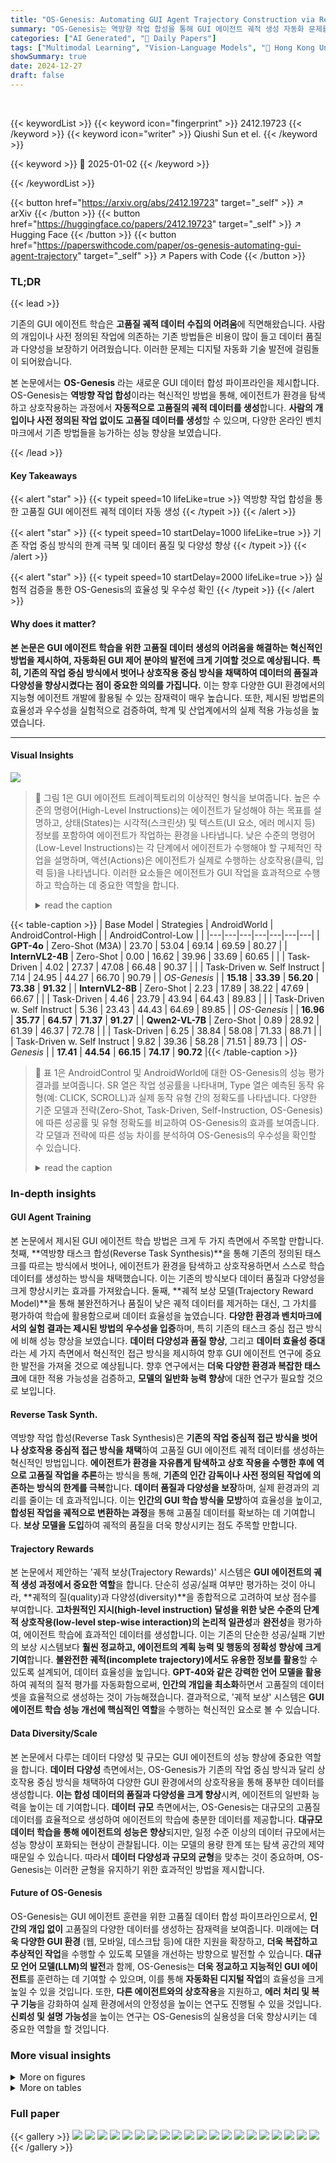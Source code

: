 ```yaml
---
title: "OS-Genesis: Automating GUI Agent Trajectory Construction via Reverse Task Synthesis"
summary: "OS-Genesis는 역방향 작업 합성을 통해 GUI 에이전트 궤적 생성 자동화 문제를 해결하는 혁신적인 파이프라인입니다."
categories: ["AI Generated", "🤗 Daily Papers"]
tags: ["Multimodal Learning", "Vision-Language Models", "🏢 Hong Kong University of Science and Technology",]
showSummary: true
date: 2024-12-27
draft: false
---
```


<br>

{{< keywordList >}}
{{< keyword icon="fingerprint" >}} 2412.19723 {{< /keyword >}}
{{< keyword icon="writer" >}} Qiushi Sun et el. {{< /keyword >}}
 
{{< keyword >}} 🤗 2025-01-02 {{< /keyword >}}
 
{{< /keywordList >}}

{{< button href="https://arxiv.org/abs/2412.19723" target="_self" >}}
↗ arXiv
{{< /button >}}
{{< button href="https://huggingface.co/papers/2412.19723" target="_self" >}}
↗ Hugging Face
{{< /button >}}
{{< button href="https://paperswithcode.com/paper/os-genesis-automating-gui-agent-trajectory" target="_self" >}}
↗ Papers with Code
{{< /button >}}




### TL;DR


{{< lead >}}

기존의 GUI 에이전트 학습은 **고품질 궤적 데이터 수집의 어려움**에 직면해왔습니다. 사람의 개입이나 사전 정의된 작업에 의존하는 기존 방법들은 비용이 많이 들고 데이터 품질과 다양성을 보장하기 어려웠습니다.  이러한 문제는 디지털 자동화 기술 발전에 걸림돌이 되어왔습니다.



본 논문에서는 **OS-Genesis** 라는 새로운 GUI 데이터 합성 파이프라인을 제시합니다. OS-Genesis는 **역방향 작업 합성**이라는 혁신적인 방법을 통해, 에이전트가 환경을 탐색하고 상호작용하는 과정에서 **자동적으로 고품질의 궤적 데이터를 생성**합니다.  **사람의 개입이나 사전 정의된 작업 없이도 고품질 데이터를 생성**할 수 있으며, 다양한 온라인 벤치마크에서 기존 방법들을 능가하는 성능 향상을 보였습니다.

{{< /lead >}}


#### Key Takeaways

{{< alert "star" >}}
{{< typeit speed=10 lifeLike=true >}} 역방향 작업 합성을 통한 고품질 GUI 에이전트 궤적 데이터 자동 생성 {{< /typeit >}}
{{< /alert >}}

{{< alert "star" >}}
{{< typeit speed=10 startDelay=1000 lifeLike=true >}} 기존 작업 중심 방식의 한계 극복 및 데이터 품질 및 다양성 향상 {{< /typeit >}}
{{< /alert >}}

{{< alert "star" >}}
{{< typeit speed=10 startDelay=2000 lifeLike=true >}} 실험적 검증을 통한 OS-Genesis의 효율성 및 우수성 확인 {{< /typeit >}}
{{< /alert >}}

#### Why does it matter?
**본 논문은 GUI 에이전트 학습을 위한 고품질 데이터 생성의 어려움을 해결하는 혁신적인 방법을 제시하여, 자동화된 GUI 제어 분야의 발전에 크게 기여할 것으로 예상됩니다.**  **특히, 기존의 작업 중심 방식에서 벗어나 상호작용 중심 방식을 채택하여 데이터의 품질과 다양성을 향상시켰다는 점이 중요한 의의를 가집니다.** 이는 향후 다양한 GUI 환경에서의 지능형 에이전트 개발에 활용될 수 있는 잠재력이 매우 높습니다. 또한, 제시된 방법론의 효율성과 우수성을 실험적으로 검증하여, 학계 및 산업계에서의 실제 적용 가능성을 높였습니다.

------
#### Visual Insights



![](https://arxiv.org/html/2412.19723/x1.png)

> 🔼 그림 1은 GUI 에이전트 트레이젝토리의 이상적인 형식을 보여줍니다.  높은 수준의 명령어(High-Level Instructions)는 에이전트가 달성해야 하는 목표를 설명하고,  상태(States)는 시각적(스크린샷) 및 텍스트(UI 요소, 에러 메시지 등) 정보를 포함하여 에이전트가 작업하는 환경을 나타냅니다.  낮은 수준의 명령어(Low-Level Instructions)는 각 단계에서 에이전트가 수행해야 할 구체적인 작업을 설명하며,  액션(Actions)은 에이전트가 실제로 수행하는 상호작용(클릭, 입력 등)을 나타냅니다.  이러한 요소들은 에이전트가 GUI 작업을 효과적으로 수행하고 학습하는 데 중요한 역할을 합니다.
> <details>
> <summary>read the caption</summary>
> Figure 1: Ideal GUI trajectory format, including High-Level Instructions, States (visual + textual representation), Low-Level Instructions, and Actions.
> </details>





{{< table-caption >}}
| Base Model | Strategies | AndroidWorld | AndroidControl-High |  | AndroidControl-Low |  | 
|---|---|---|---|---|---|---|
| **GPT-4o** | Zero-Shot (M3A) | 23.70 | 53.04 | 69.14 | 69.59 | 80.27 |
| **InternVL2-4B** | Zero-Shot | 0.00 | 16.62 | 39.96 | 33.69 | 60.65 |
|  | Task-Driven | 4.02 | 27.37 | 47.08 | 66.48 | 90.37 |
|  | Task-Driven w. Self Instruct | 7.14 | 24.95 | 44.27 | 66.70 | 90.79 |
| *OS-Genesis* |  | **15.18** | **33.39** | **56.20** | **73.38** | **91.32** |
| **InternVL2-8B** | Zero-Shot | 2.23 | 17.89 | 38.22 | 47.69 | 66.67 |
|  | Task-Driven | 4.46 | 23.79 | 43.94 | 64.43 | 89.83 |
|  | Task-Driven w. Self Instruct | 5.36 | 23.43 | 44.43 | 64.69 | 89.85 |
| *OS-Genesis* |  | **16.96** | **35.77** | **64.57** | **71.37** | **91.27** |
| **Qwen2-VL-7B** | Zero-Shot | 0.89 | 28.92 | 61.39 | 46.37 | 72.78 |
|  | Task-Driven | 6.25 | 38.84 | 58.08 | 71.33 | 88.71 |
|  | Task-Driven w. Self Instruct | 9.82 | 39.36 | 58.28 | 71.51 | 89.73 |
| *OS-Genesis* |  | **17.41** | **44.54** | **66.15** | **74.17** | **90.72** |{{< /table-caption >}}

> 🔼 표 1은 AndroidControl 및 AndroidWorld에 대한 OS-Genesis의 성능 평가 결과를 보여줍니다. SR 열은 작업 성공률을 나타내며, Type 열은 예측된 동작 유형(예: CLICK, SCROLL)과 실제 동작 유형 간의 정확도를 나타냅니다.  다양한 기준 모델과 전략(Zero-Shot, Task-Driven, Self-Instruction, OS-Genesis)에 따른 성공률 및 유형 정확도를 비교하여 OS-Genesis의 효과를 보여줍니다.  각 모델과 전략에 따른 성능 차이를 분석하여 OS-Genesis의 우수성을 확인할 수 있습니다.
> <details>
> <summary>read the caption</summary>
> Table 1: Evaluations on AndroidControl and AndroidWorld. SR represents the task success rate. Type measures the exact match score between the predicted action types (e.g., CLICK, SCROLL) and the ground truth.
> </details>





### In-depth insights


#### GUI Agent Training
본 논문에서 제시된 GUI 에이전트 학습 방법은 크게 두 가지 측면에서 주목할 만합니다. 첫째, **역방향 태스크 합성(Reverse Task Synthesis)**을 통해 기존의 정의된 태스크를 따르는 방식에서 벗어나, 에이전트가 환경을 탐색하고 상호작용하면서 스스로 학습 데이터를 생성하는 방식을 채택했습니다. 이는 기존의 방식보다 데이터 품질과 다양성을 크게 향상시키는 효과를 가져왔습니다.  둘째, **궤적 보상 모델(Trajectory Reward Model)**을 통해 불완전하거나 품질이 낮은 궤적 데이터를 제거하는 대신, 그 가치를 평가하여 학습에 활용함으로써 데이터 효율성을 높였습니다.  **다양한 환경과 벤치마크에서의 실험 결과는 제시된 방법의 우수성을 입증**하며, 특히 기존의 태스크 중심 접근 방식에 비해 성능 향상을 보였습니다.  **데이터 다양성과 품질 향상**, 그리고 **데이터 효율성 증대**라는 세 가지 측면에서 혁신적인 접근 방식을 제시하여 향후 GUI 에이전트 연구에 중요한 발전을 가져올 것으로 예상됩니다.  향후 연구에서는 **더욱 다양한 환경과 복잡한 태스크**에 대한 적용 가능성을 검증하고,  **모델의 일반화 능력 향상**에 대한 연구가 필요할 것으로 보입니다.

#### Reverse Task Synth.
역방향 작업 합성(Reverse Task Synthesis)은 **기존의 작업 중심적 접근 방식을 벗어나 상호작용 중심적 접근 방식을 채택**하여 고품질 GUI 에이전트 궤적 데이터를 생성하는 혁신적인 방법입니다.  **에이전트가 환경을 자유롭게 탐색하고 상호 작용을 수행한 후에 역으로 고품질 작업을 추론**하는 방식을 통해, **기존의 인간 감독이나 사전 정의된 작업에 의존하는 방식의 한계를 극복**합니다.  **데이터 품질과 다양성을 보장**하며, 실제 환경과의 괴리를 줄이는 데 효과적입니다. 이는 **인간의 GUI 학습 방식을 모방**하여 효율성을 높이고, **합성된 작업을 궤적으로 변환하는 과정**을 통해 고품질 데이터를 확보하는 데 기여합니다.  **보상 모델을 도입**하여 궤적의 품질을 더욱 향상시키는 점도 주목할 만합니다.

#### Trajectory Rewards
본 논문에서 제안하는 '궤적 보상(Trajectory Rewards)' 시스템은 **GUI 에이전트의 궤적 생성 과정에서 중요한 역할**을 합니다.  단순히 성공/실패 여부만 평가하는 것이 아니라, **궤적의 질(quality)과 다양성(diversity)**을 종합적으로 고려하여 보상 점수를 부여합니다.  **고차원적인 지시(high-level instruction) 달성을 위한 낮은 수준의 단계적 상호작용(low-level step-wise interaction)의 논리적 일관성**과 **완전성**을 평가하여, 에이전트 학습에 효과적인 데이터를 생성합니다.  이는 기존의 단순한 성공/실패 기반의 보상 시스템보다 **훨씬 정교하고, 에이전트의 계획 능력 및 행동의 정확성 향상에 크게 기여**합니다.  **불완전한 궤적(incomplete trajectory)에서도 유용한 정보를 활용**할 수 있도록 설계되어, 데이터 효율성을 높입니다.  **GPT-40와 같은 강력한 언어 모델을 활용**하여 궤적의 질적 평가를 자동화함으로써, **인간의 개입을 최소화**하면서 고품질의 데이터셋을 효율적으로 생성하는 것이 가능해졌습니다.  결과적으로,  '궤적 보상' 시스템은 **GUI 에이전트 학습 성능 개선에 핵심적인 역할**을 수행하는 혁신적인 요소로 볼 수 있습니다.

#### Data Diversity/Scale
본 논문에서 다루는 데이터 다양성 및 규모는 GUI 에이전트의 성능 향상에 중요한 역할을 합니다. **데이터 다양성** 측면에서는, OS-Genesis가 기존의 작업 중심 방식과 달리 상호작용 중심 방식을 채택하여 다양한 GUI 환경에서의 상호작용을 통해 풍부한 데이터를 생성합니다. **이는 합성 데이터의 품질과 다양성을 크게 향상**시켜, 에이전트의 일반화 능력을 높이는 데 기여합니다.  **데이터 규모** 측면에서는, OS-Genesis는 대규모의 고품질 데이터를 효율적으로 생성하여 에이전트의 학습에 충분한 데이터를 제공합니다. **대규모 데이터 학습을 통해 에이전트의 성능은 향상**되지만, 일정 수준 이상의 데이터 규모에서는 성능 향상이 포화되는 현상이 관찰됩니다. 이는 모델의 용량 한계 또는 탐색 공간의 제약 때문일 수 있습니다. 따라서 **데이터 다양성과 규모의 균형**을 맞추는 것이 중요하며, OS-Genesis는 이러한 균형을 유지하기 위한 효과적인 방법을 제시합니다.

#### Future of OS-Genesis
OS-Genesis는 GUI 에이전트 훈련을 위한 고품질 데이터 합성 파이프라인으로서, **인간의 개입 없이** 고품질의 다양한 데이터를 생성하는 잠재력을 보여줍니다. 미래에는 **더욱 다양한 GUI 환경** (웹, 모바일, 데스크탑 등)에 대한 지원을 확장하고, **더욱 복잡하고 추상적인 작업**을 수행할 수 있도록 모델을 개선하는 방향으로 발전할 수 있습니다.  **대규모 언어 모델(LLM)의 발전**과 함께, OS-Genesis는 **더욱 정교하고 지능적인 GUI 에이전트**를 훈련하는 데 기여할 수 있으며, 이를 통해 **자동화된 디지털 작업**의 효율성을 크게 높일 수 있을 것입니다. 또한, **다른 에이전트와의 상호작용**을 지원하고, **에러 처리 및 복구 기능**을 강화하여 실제 환경에서의 안정성을 높이는 연구도 진행될 수 있을 것입니다.  **신뢰성 및 설명 가능성**을 높이는 연구는 OS-Genesis의 실용성을 더욱 향상시키는 데 중요한 역할을 할 것입니다.


### More visual insights

<details>
<summary>More on figures
</summary>


![](https://arxiv.org/html/2412.19723/x2.png)

> 🔼 그림 2는 OS-Genesis가 어떻게 사전에 정의된 작업이나 사람의 주석 없이도 명령어 데이터를 생성하는지 보여줍니다. OS-Genesis는 모델이 없는 상호 작용 기반 탐색을 통해 온라인 환경(예: 웹 브라우저)을 탐색합니다. 이 과정을 통해 행동과 해당 전후 상호 작용 스크린샷으로 구성된 방대한 양의 세 쌍의 데이터가 생성됩니다. 역방향 작업 합성은 이러한 세 쌍의 데이터를 활용하여 저수준 명령어를 생성하고, 더 넓은 목표와 연결하여 고수준 명령어를 구성합니다.
> <details>
> <summary>read the caption</summary>
> Figure 2: An overview of how we generate instruction data without relying on predefined tasks or human annotations. OS-Genesis begins with a model-free, interaction-driven traversal in online environments (e.g., a web browser). This process produces massive triples consisting of actions and their corresponding pre- and post-interaction screenshots. Reverse task synthesis leverages these triples to generate low-level instructions and associates them with broader objectives to construct high-level instructions.
> </details>



![](https://arxiv.org/html/2412.19723/x3.png)

> 🔼 그림 3은 역방향 작업 합성을 통해 생성된 고급 명령어를 탐색하여 완전한 경로를 수집하는 과정을 개괄적으로 보여줍니다.  역방향 작업 합성이란 에이전트가 먼저 환경을 인식하고 단계별 상호 작용을 수행한 다음, 고품질 작업을 역으로 추론하여 경로 수준의 탐색을 가능하게 하는 것을 의미합니다.  이 과정에서 생성된 경로의 질을 보장하기 위해 경로 보상 모델(TRM)이 사용됩니다. 그림에서는 고급 명령어로부터 생성된 저급 명령어와 경로의 마지막 세 가지 상태(연한 파란색으로 표시)가 TRM에 의해 보상 점수를 할당하는 데 사용되는 방식을 보여줍니다.  저급 명령어는 에이전트가 특정 작업을 수행하기 위해 취해야 하는 구체적인 단계를 설명하는 반면, 고급 명령어는 에이전트가 달성하려는 전체적인 목표를 나타냅니다.  TRM은 완료도, 일관성, 효율성을 포함한 다양한 요소를 고려하여 각 경로에 보상 점수를 부여함으로써 고품질 경로 데이터의 생성을 보장합니다.
> <details>
> <summary>read the caption</summary>
> Figure 3: An overview of collecting complete trajectories through exploring high-level instructions generated by reverse task synthesis. Low-level instructions and the last three states of the trajectory (indicated in  light blue) are used by the Trajectory Reward Model (TRM) to assign reward scores.
> </details>



![](https://arxiv.org/html/2412.19723/x4.png)

> 🔼 본 그림은 다양한 합성 데이터와 인간 데이터 간의 명령어 다양성과 경로 다양성을 비교 분석한 결과를 보여줍니다. 평균 코사인 유사도를 측정하여, OS-Genesis가 기존의 작업 기반 방법보다 더욱 다양하고 의미있는 명령어와 경로를 생성함을 시각적으로 보여줍니다. 특히, 인간 데이터는 명령어 다양성은 높지만 경로 다양성은 낮은 반면, OS-Genesis는 두 가지 모두 높은 다양성을 달성합니다.
> <details>
> <summary>read the caption</summary>
> Figure 4: Comparison of instruction diversity and trajectory diversity between different synthetic data and human data, measured by average cosine distance.
> </details>



![](https://arxiv.org/html/2412.19723/x5.png)

> 🔼 본 그림은 다양한 보상 모델링 전략의 성능을 비교 분석한 결과를 보여줍니다.  TRM(Trajectory Reward Model)을 사용하지 않은 경우, 라벨러(labeler)만 사용한 경우, 그리고 TRM을 사용한 경우 세 가지 상황에 대한 AndroidControl 및 AndroidWorld 벤치마크 결과를 보여주는 그래프입니다. 각 그래프는 특정 보상 모델링 전략 하에서 에이전트의 성능 지표를 나타냅니다. 이를 통해 TRM이 고난이도 작업(AndroidControl-High 및 AndroidWorld)에서 특히 성능 향상에 크게 기여함을 시각적으로 확인할 수 있습니다.  반면, 저난이도 작업에서는 세 가지 전략 모두 일관된 성능 향상을 보입니다.
> <details>
> <summary>read the caption</summary>
> Figure 5: Comparison of different reward modeling strategies.
> </details>



![](https://arxiv.org/html/2412.19723/x6.png)

> 🔼 이 그림은 다양한 크기의 데이터셋으로 학습된 GUI 에이전트의 성능을 보여줍니다.  데이터셋의 크기가 증가함에 따라 성능이 향상되는 것을 확인할 수 있으며, 특정 크기를 넘어서면 성능 향상이 더뎌지는 현상(포화)을 보입니다. 이는 VLM의 용량 한계와 탐색 공간의 제약으로 인한 것으로 해석됩니다.  그래프는 Qwen2-VL-7B, InternVL2-4B, InternVL2-8B 세 가지 모델에 대한 결과를 보여주고 있습니다.
> <details>
> <summary>read the caption</summary>
> Figure 6: Performance of GUI agents trained on datasets of varying scales.
> </details>



![](https://arxiv.org/html/2412.19723/x7.png)

> 🔼 그림 7은 AndroidControl의 고성능 설정에서 인간이 작성한 지침과 OS-Genesis에 의해 생성된 지침을 사용하여 훈련된 에이전트의 훈련 효과를 비교한 것입니다. 고성능 설정은 에이전트가 자율적으로 계획하고 실행하여 작업을 완료해야 하는 고난이도 작업을 의미합니다.  InternVL2-8B 모델을 기반으로 한 결과를 보여주며, 인간이 작성한 지침을 사용한 경우와 OS-Genesis 지침을 사용한 경우의 성능 차이를 보여줍니다. OS-Genesis 지침은 인간의 지침에 비해 훨씬 높은 성능을 보이는데, 이는 OS-Genesis가 다양하고 의미있는 작업을 생성하는 데 효과적임을 시사합니다.
> <details>
> <summary>read the caption</summary>
> (a) InternVL2-8B
> </details>



![](https://arxiv.org/html/2412.19723/x8.png)

> 🔼 그림 (b)는 Qwen2-VL-7B-Instruct 모델을 사용한 실험 결과를 보여줍니다.  이 모델은 다양한 해상도의 이미지를 처리할 수 있는 동적 해상도 메커니즘을 사용하며, 시각적 토큰 매핑을 통해 사람과 유사한 시각적 처리 방식을 제공합니다.  OS-Genesis 데이터셋으로 학습된 이 모델은 GUI 작업에서 뛰어난 성능을 보여주며, 특히 고차원 작업에서 우수한 성과를 달성합니다. 이는 OS-Genesis가 생성한 고품질의 데이터가 모델의 계획 및 행동 능력 향상에 크게 기여함을 시사합니다. 그림은 특정 지표(예: 성공률, 작업 유형 정확도)에 따른 OS-Genesis와 다른 기준 모델의 성능 비교를 나타냅니다.
> <details>
> <summary>read the caption</summary>
> (b) Qwen2-VL-7B-Instruct
> </details>



![](https://arxiv.org/html/2412.19723/x9.png)

> 🔼 본 그림은 사람이 직접 작성한 상위 수준의 지시어와 OS-Genesis가 생성한 상위 수준의 지시어를 사용하여 생성된 기계 학습 모델의 훈련 효과를 비교 분석한 결과를 보여줍니다.  구체적으로, 사람이 작성한 지시어와 OS-Genesis가 생성한 지시어를 각각 사용하여 훈련시킨 모델의 성능을 상위 수준(high-level) 작업과 하위 수준(low-level) 작업으로 나누어 비교하고 있습니다. 이를 통해 OS-Genesis가 생성한 지시어를 사용한 모델 훈련의 효과를 정량적으로 제시하고 있습니다.
> <details>
> <summary>read the caption</summary>
> Figure 7: Comparison of training effectiveness between trajectories constructed from human-written and OS-Genesis high-level instructions.
> </details>



![](https://arxiv.org/html/2412.19723/x10.png)

> 🔼 그림 7은 AndroidControl 환경에서 수행된 실험 결과를 보여줍니다.  (a)는 InternVL2-8B 모델을 사용한 결과를 나타내며, 상단에는 고수준(High-Level) 작업 성공률과 하위 수준(Low-Level) 작업 성공률을, 하단에는 각 작업 유형의 정확도를 보여줍니다.  Task-Driven, Self-Instruction, 그리고 OS-Genesis 세 가지 전략에 대한 비교 결과가 제시되어 OS-Genesis의 우수성을 보여줍니다.  특히, OS-Genesis는 다른 두 가지 방법보다 고수준 작업과 하위 수준 작업 모두에서 현저히 높은 성공률을 달성했습니다. 이는 OS-Genesis가 생성한 데이터의 질과 다양성이 더 뛰어남을 시사합니다.
> <details>
> <summary>read the caption</summary>
> (a) InternVL2-8B
> </details>



![](https://arxiv.org/html/2412.19723/x11.png)

> 🔼 그림 (b)는 Qwen2-VL-7B-Instruct 모델을 사용하여 생성된 데이터셋의 성능을 보여줍니다.  이 모델은 다양한 해상도의 이미지를 처리할 수 있는 동적 해상도 메커니즘을 사용하며,  더욱 인간다운 시각 처리 방식을 제공합니다.  이를 통해 GUI 작업에서 뛰어난 결과를 얻을 수 있음을 보여줍니다.  구체적으로는 AndroidWorld와 AndroidControl 벤치마크에서의 성공률(SR)과 정확도(Type)를 비교 분석하여, OS-Genesis가 기존의 태스크 기반 방법보다 우수한 성능을 보임을 시각적으로 제시합니다.
> <details>
> <summary>read the caption</summary>
> (b) Qwen2-VL-7B-Instruct
> </details>



![](https://arxiv.org/html/2412.19723/x12.png)

> 🔼 그림 8은 OS-Genesis 합성 데이터와 사람이 직접 주석을 단 데이터를 사용하여 학습시킨 에이전트의 훈련 효과를 비교한 그래프입니다.  x축은 고수준 작업(High-Level)과 저수준 작업(Low-Level)을 나타내고, y축은 작업 성공률을 나타냅니다.  OS-Genesis 데이터로 훈련한 에이전트는 사람이 주석을 단 데이터로 훈련한 에이전트보다 고수준 및 저수준 작업 모두에서 더 높은 성공률을 보이는 것을 확인할 수 있습니다. 이는 OS-Genesis가 생성한 데이터의 질과 다양성이 사람이 수동으로 주석을 단 데이터에 비해 우수함을 보여줍니다.
> <details>
> <summary>read the caption</summary>
> Figure 8: Comparison of training effectiveness between OS-Genesis trajectories and human-annotated trajectories.
> </details>



![](https://arxiv.org/html/2412.19723/x13.png)

> 🔼 그림 9는 다양한 합성 데이터셋에서 생성된 지시어 임베딩의 시각화 결과를 보여줍니다.  각 점은 하나의 지시어를 나타내며, x축과 y축은 지시어 임베딩의 두 차원을 나타냅니다.  Task-Driven, Self-Instruct, 그리고 OS-Genesis 세 가지 데이터셋에서 생성된 지시어 임베딩의 분포를 비교하여, OS-Genesis가 기존 방법들에 비해 더욱 다양하고 풍부한 지시어를 생성함을 시각적으로 보여줍니다.  각 데이터셋의 지시어 임베딩 분포의 차이를 통해, OS-Genesis의 데이터 생성 전략의 효과를 직관적으로 이해할 수 있습니다.
> <details>
> <summary>read the caption</summary>
> Figure 9: Visualization of the instruction embeddings across various synthetic datasets.
> </details>



![](https://arxiv.org/html/2412.19723/extracted/6096018/ARR-Dec/appendices/figures/Screenshot_1731336368.png)

> 🔼 그림 10(a)는 안드로이드 모바일 환경에서 작업 기반 기준을 구축하는 데 사용된 초기 화면의 예시 중 하나입니다.  'Contacts' 앱의 초기 화면으로, 사용자의 연락처 목록을 보여주는 화면입니다.  이 그림은 OS-Genesis가  GUI 환경과 상호 작용하여 데이터를 생성하는 과정을 보여주는 일부분입니다.  이러한 초기 화면은 에이전트가 어떤 작업을 수행하기 시작하기 전에 처음 마주하는 인터페이스의 상태를 나타내며, OS-Genesis의 상호 작용 기반 접근 방식을 이해하는 데 중요합니다.
> <details>
> <summary>read the caption</summary>
> (a) Contacts
> </details>



![](https://arxiv.org/html/2412.19723/extracted/6096018/ARR-Dec/appendices/figures/Screenshot_1731336457.png)

> 🔼 그림 (b)는 모바일 기기의 파일 앱 화면을 보여줍니다.  사용자는 파일을 탐색하고, 정렬하고, 관리할 수 있습니다. 화면에는 다운로드, 이미지, 오디오, 비디오, 문서 등 여러 폴더 카테고리가 있으며, 각 카테고리에는 포함된 파일의 개수가 표시되어 있습니다. 또한 '즐겨찾기' 및 '최근 항목' 섹션이 있어 사용자가 자주 사용하는 파일이나 최근에 액세스한 파일에 빠르게 액세스할 수 있도록 합니다. 이는 OS-Genesis가 생성한 고품질 GUI 트레이젝토리 데이터를 보여주는 예시 중 하나입니다.
> <details>
> <summary>read the caption</summary>
> (b) Files
> </details>



![](https://arxiv.org/html/2412.19723/extracted/6096018/ARR-Dec/appendices/figures/Screenshot_1731336435.png)

> 🔼 그림 (c)는 모바일 기기의 초기 화면 중 하나로, Markor라는 메모장 앱의 인터페이스를 보여줍니다.  화면에는 빈 메모장 페이지가 표시되어 있으며, 새로운 메모를 작성할 수 있는 옵션이 제공되는 것을 알 수 있습니다.  OS-Genesis 논문의 3장 'OS-Genesis'에서 역방향 작업 합성 과정에 대한 설명과 함께 제시된 여러 초기 화면 예시 중 하나입니다. 이 그림은 OS-Genesis 시스템이 다양한 모바일 앱 환경에서 어떻게 상호 작용하고 데이터를 수집하는지를 보여주는 예시 중 하나입니다.
> <details>
> <summary>read the caption</summary>
> (c) Markor
> </details>



![](https://arxiv.org/html/2412.19723/extracted/6096018/ARR-Dec/appendices/figures/web_init_1.png)

> 🔼 이 그림은 논문의 Task-driven baseline을 구축하는 데 사용된 초기 화면의 예시를 보여줍니다. 각각의 이미지는 모바일 기기에서 사용되는 앱의 초기 화면을 보여주며, Contacts, Files, 그리고 Markor 앱의 초기 화면을 포함하고 있습니다. 이러한 초기 화면들은 Task-driven 접근 방식을 이용하여 GUI 에이전트를 훈련시키는 데 사용되었으며, 에이전트가 특정 작업을 수행하기 전에 마주치는 초기 상태를 나타냅니다.
> <details>
> <summary>read the caption</summary>
> Figure 10: Examples of initial screens employed in building task-driven baselines for mobile tasks.
> </details>



![](https://arxiv.org/html/2412.19723/extracted/6096018/ARR-Dec/appendices/figures/web_init_2.png)

> 🔼 그림 (a)는 웹 환경 벤치마크인 WebArena에 사용된 초기 화면 중 하나이며, CMS(Content Management System) 기반 웹사이트의 관리자 대시보드를 보여줍니다. 이는 다양한 웹 환경에서 에이전트의 성능을 평가하기 위해 사용된 다양한 웹사이트 중 하나의 예시 화면입니다. 그림은 웹 에이전트가 작업을 수행하기 위한 초기 상태를 보여주며, 웹 에이전트가 상호 작용해야 하는 다양한 요소들(예: 버튼, 메뉴, 텍스트 필드)을 포함하고 있습니다. 이러한 초기 화면은 OS-Genesis가 역방향 작업 합성을 통해 다양한 웹 환경에서 생성한 다양한 경로 데이터를 훈련 데이터로 사용하는 실험을 위한 기반으로 사용됩니다. 따라서 OS-Genesis가 제시하는 새로운 접근 방식이 다양한 웹 환경에서도 효과적으로 작동한다는 점을 시각적으로 보여줍니다.
> <details>
> <summary>read the caption</summary>
> (a) CMS
> </details>



![](https://arxiv.org/html/2412.19723/extracted/6096018/ARR-Dec/appendices/figures/web_init_3.png)

> 🔼 본 논문의 그림 (b) GitLab 은 3장 OS-Genesis 섹션의 일부로,  인터랙션 기반 기능 탐색 과정을 보여줍니다.  특히, 웹 환경(WebArena)에서 GUI 에이전트가 웹사이트의 기능을 탐색하고,  상호 작용을 통해 저수준 명령어를 생성하고, 이를 바탕으로 고수준 명령어를 역으로 추론하는 과정을 시각적으로 나타냅니다.  GitLab 웹사이트의 스크린샷은 에이전트가 웹 인터페이스와 어떻게 상호작용하는지 보여주는 예시이며,  저수준 및 고수준 명령어 생성의 맥락을 제공합니다.
> <details>
> <summary>read the caption</summary>
> (b) GitLab
> </details>



</details>




<details>
<summary>More on tables
</summary>


{{< table-caption >}}
| Model | Strategies | Shopping | CMS | Reddit | Gitlab | Maps | Overall |
|---|---|---|---|---|---|---|---| 
| GPT-4o | Zero-Shot | 14.28 | 21.05 | 6.25 | 14.29 | 20.00 | 16.25 |
| InternVL2-4B | Zero-Shot | 0.00 | 0.00 | 0.00 | 0.00 | 0.00 | 0.00 |
|  | Task-Driven | 5.36 | 1.76 | 0.00 | 9.52 | 5.00 | 4.98 |
|  | Task-Driven w. Self-Instruct | 5.36 | 3.51 | 0.00 | 9.52 | 7.50 | 5.81 |
| OS-Genesis |  | 7.02 | 3.13 | 7.94 | 7.50 | 7.88 | 10.71 |
| InternVL2-8B | Zero-Shot | 0.00 | 0.00 | 0.00 | 0.00 | 0.00 | 0.00 |
|  | Task-Driven | 3.57 | 7.02 | 0.00 | 6.35 | 2.50 | 4.56 |
|  | Task-Driven w. Self-Instruct | 8.93 | 10.53 | 7.94 | 0.00 | 7.05 | 8.93 |
| OS-Genesis |  | 15.79 | 9.34 | 6.35 | 10.00 | 9.96 | 7.14 |
| Qwen2-VL-7B | Zero-Shot | 12.50 | 7.02 | 6.25 | 6.35 | 5.00 | 7.47 |
|  | Task-Driven | 8.93 | 7.02 | 6.25 | 6.35 | 5.00 | 7.05 |
|  | Task-Driven w. Self-Instruct | 8.93 | 1.76 | 3.13 | 4.84 | 7.50 | 5.39 |
| OS-Genesis |  | 8.77 | 15.63 | 15.87 | 5.00 | 10.79 | 7.14 |{{< /table-caption >}}
> 🔼 표 2는 OS-Genesis의 성능을 평가하기 위해 사용된 웹 환경 벤치마크인 WebArena에 대한 결과를 보여줍니다.  각 모델(GPT-40, InternVL2-4B, InternVL2-8B, Qwen2-VL-7B)과 전략(Zero-Shot, Task-Driven, Task-Driven w. Self-Instruct, OS-Genesis)별로 다양한 웹사이트(Shopping, CMS, Reddit, GitLab, Maps)에서의 성공률을 측정하여 종합적인 성능을 평가합니다.  성공률은 각 웹사이트별로, 그리고 전체적으로 나타내어 OS-Genesis의 우수성을 보여주는 데 활용됩니다.
> <details>
> <summary>read the caption</summary>
> Table 2: Evaluations on WebArena with success rate reported.
> </details>

{{< table-caption >}}
| Action | Description |
|---|---| 
| `click` | Clicks at the target elements. |
| `long_press` | Presses and holds on the target element. |
| `type` | Types the specified text at the current cursor location. |
| `scroll` | Scrolls in a specified direction on the screen. |
| `navigate_home` | Navigates to the device’s home screen. |
| `navigate_back` | Returns to the previous screen or page. |
| `open_app` | Launches the specified application. |
| `wait` | Agent decides it should wait. |
| `terminate` | Agent decides the task is finished. |
| `keyboard_enter` | Presses the Enter key. |{{< /table-caption >}}
> 🔼 표 3은 모바일 작업에 사용된 액션 공간을 보여줍니다.  각 행은 특정 작업(예: 클릭, 타이핑, 스크롤 등)을 나타내고, 각 액션의 세부 사항과 설명을 포함합니다. 이 표는 OS-Genesis에서 생성된 데이터에 포함된 액션 유형을 이해하는 데 도움이 됩니다.  이는 모델이 수행할 수 있는 상호 작용의 종류와 범위를 나타내는 데 유용합니다.
> <details>
> <summary>read the caption</summary>
> Table 3: Action space for mobile tasks.
> </details>

{{< table-caption >}}
| Action | Description |
|---|---| 
| `click [id]` | Clicks on an element with a specific id. |
| `type [id] [content]` | Types the content into the field with id. |
| `hover [id]` | Hovers on an element with id. |
| `press [key_comb]` | Presses the key combination using the keyboard. |
| `scroll [down|up]` | Scrolls up and down. |
| `new_tab` | Opens a new tab. |
| `tab_focus [tab_index]` | Switches the current focus to a specific tab. |
| `close_tab` | Closes the current tab. |
| `goto [url]` | Navigates to a specific URL. |
| `go_back` | Navigates to the previous page. |
| `go_forward` | Navigates to the next page. |{{< /table-caption >}}
> 🔼 이 표는 웹 작업을 위한 OS-Genesis에서 사용된 행동 공간을 보여줍니다.  각 행동은 고유한 ID, 컨텐츠, 키 조합 등의 매개변수와 함께 자세한 설명을 포함하고 있습니다.  웹 환경에서 에이전트가 상호 작용할 수 있는 다양한 행동 유형을 나타냅니다.  표에 나열된 행동은 클릭, 입력, 호버, 스크롤, 탭 관리, URL 탐색 및 탭 닫기 등을 포함합니다.
> <details>
> <summary>read the caption</summary>
> Table 4: Action space for web tasks.
> </details>

</details>




### Full paper

{{< gallery >}}
<img src="paper_images/1.png" class="grid-w50 md:grid-w33 xl:grid-w25" />
<img src="paper_images/2.png" class="grid-w50 md:grid-w33 xl:grid-w25" />
<img src="paper_images/3.png" class="grid-w50 md:grid-w33 xl:grid-w25" />
<img src="paper_images/4.png" class="grid-w50 md:grid-w33 xl:grid-w25" />
<img src="paper_images/5.png" class="grid-w50 md:grid-w33 xl:grid-w25" />
<img src="paper_images/6.png" class="grid-w50 md:grid-w33 xl:grid-w25" />
<img src="paper_images/7.png" class="grid-w50 md:grid-w33 xl:grid-w25" />
<img src="paper_images/8.png" class="grid-w50 md:grid-w33 xl:grid-w25" />
<img src="paper_images/9.png" class="grid-w50 md:grid-w33 xl:grid-w25" />
<img src="paper_images/10.png" class="grid-w50 md:grid-w33 xl:grid-w25" />
<img src="paper_images/11.png" class="grid-w50 md:grid-w33 xl:grid-w25" />
<img src="paper_images/12.png" class="grid-w50 md:grid-w33 xl:grid-w25" />
<img src="paper_images/13.png" class="grid-w50 md:grid-w33 xl:grid-w25" />
<img src="paper_images/14.png" class="grid-w50 md:grid-w33 xl:grid-w25" />
<img src="paper_images/15.png" class="grid-w50 md:grid-w33 xl:grid-w25" />
<img src="paper_images/16.png" class="grid-w50 md:grid-w33 xl:grid-w25" />
<img src="paper_images/17.png" class="grid-w50 md:grid-w33 xl:grid-w25" />
<img src="paper_images/18.png" class="grid-w50 md:grid-w33 xl:grid-w25" />
<img src="paper_images/19.png" class="grid-w50 md:grid-w33 xl:grid-w25" />
<img src="paper_images/20.png" class="grid-w50 md:grid-w33 xl:grid-w25" />
{{< /gallery >}}